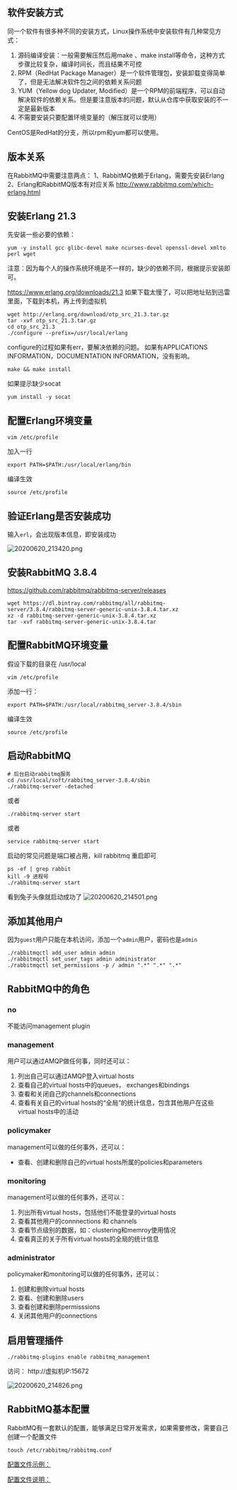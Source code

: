 ## 软件安装方式

同一个软件有很多种不同的安装方式，Linux操作系统中安装软件有几种常见方式：
1. 源码编译安装：一般需要解压然后用make 、make install等命令，这种方式步骤比较复杂，编译时间长，而且结果不可控
2. RPM（RedHat Package Manager）是一个软件管理包，安装卸载变得简单了，但是无法解决软件包之间的依赖关系问题
3. YUM（Yellow dog Updater, Modified）是一个RPM的前端程序，可以自动解决软件的依赖关系。但是要注意版本的问题，默认从仓库中获取安装的不一定是最新版本
4. 不需要安装只要配置环境变量的（解压就可以使用）

CentOS是RedHat的分支，所以rpm和yum都可以使用。



## 版本关系

在RabbitMQ中需要注意两点：
1、RabbitMQ依赖于Erlang，需要先安装Erlang
2、Erlang和RabbitMQ版本有对应关系
http://www.rabbitmq.com/which-erlang.html



## 安装Erlang 21.3

先安装一些必要的依赖：

```
yum -y install gcc glibc-devel make ncurses-devel openssl-devel xmlto perl wget
```

注意：因为每个人的操作系统环境是不一样的，缺少的依赖不同，根据提示安装即可。

https://www.erlang.org/downloads/21.3
如果下载太慢了，可以把地址贴到迅雷里面，下载到本机，再上传到虚拟机

```
wget http://erlang.org/download/otp_src_21.3.tar.gz
tar -xvf otp_src_21.3.tar.gz
cd otp_src_21.3
./configure --prefix=/usr/local/erlang
```

configure的过程如果有err，要解决依赖的问题。
如果有APPLICATIONS INFORMATION，DOCUMENTATION INFORMATION，没有影响。

```
make && make install
```

如果提示缺少socat

```
yum install -y socat
```



## 配置Erlang环境变量

```
vim /etc/profile
```

加入一行

```
export PATH=$PATH:/usr/local/erlang/bin
```

编译生效

```
source /etc/profile
```



## 验证Erlang是否安装成功

输入`erl`，会出现版本信息，即安装成功

![20200620_213420.png](image/ab43600edd9f413fb11dc08701e5cfd1.png)



## 安装RabbitMQ 3.8.4

https://github.com/rabbitmq/rabbitmq-server/releases

```
wget https://dl.bintray.com/rabbitmq/all/rabbitmq-server/3.8.4/rabbitmq-server-generic-unix-3.8.4.tar.xz
xz -d rabbitmq-server-generic-unix-3.8.4.tar.xz
tar -xvf rabbitmq-server-generic-unix-3.8.4.tar 
```



## 配置RabbitMQ环境变量

假设下载的目录在 /usr/local

```
vim /etc/profile
```

添加一行：

```
export PATH=$PATH:/usr/local/rabbitmq_server-3.8.4/sbin
```

编译生效

```
source /etc/profile
```



## 启动RabbitMQ

```
# 后台启动rabbitmq服务
cd /usr/local/soft/rabbitmq_server-3.8.4/sbin
./rabbitmq-server -detached
```

或者

```
./rabbitmq-server start
```

或者

```
service rabbitmq-server start
```

启动的常见问题是端口被占用，kill rabbitmq 重启即可

```
ps -ef | grep rabbit
kill -9 进程号
./rabbitmq-server start
```

看到兔子头像就启动成功了
![20200620_214501.png](image/719459358013491a81e2080835453add.png)



## 添加其他用户

因为`guest`用户只能在本机访问，添加一个`admin`用户，密码也是`admin`

```
./rabbitmqctl add_user admin admin
./rabbitmqctl set_user_tags admin administrator
./rabbitmqctl set_permissions -p / admin ".*" ".*" ".*"
```



## RabbitMQ中的角色

### no

不能访问management plugin



### management

用户可以通过AMQP做任何事，同时还可以：

1. 列出自己可以通过AMQP登入virtual hosts
2. 查看自己的virtual hosts中的queues， exchanges和bindings
3. 查看和关闭自己的channels和connections
4. 查看有关自己的virtual hosts的“全局”的统计信息，包含其他用户在这些virtual hosts中的活动



### policymaker

management可以做的任何事外，还可以：

- 查看、创建和删除自己的virtual hosts所属的policies和parameters



### monitoring

management可以做的任何事外，还可以：

1. 列出所有virtual hosts，包括他们不能登录的virtual hosts
2. 查看其他用户的connnections 和 channels
3. 查看节点级别的数据，如：clustering和memroy使用情况
4. 查看真正的关于所有virtual hosts的全局的统计信息



### administrator

policymaker和monitoring可以做的任何事外，还可以：

1. 创建和删除virtual hosts
2. 查看、创建和删除users
3. 查看创建和删除permisssions
4. 关闭其他用户的connections





## 启用管理插件

```
./rabbitmq-plugins enable rabbitmq_management
```

访问：
http://虚拟机IP:15672

![20200620_214826.png](image/12c90cc8bbbd4db4ab61cf0a3984134c.png)



## RabbitMQ基本配置

RabbitMQ有一套默认的配置，能够满足日常开发需求，如果需要修改，需要自己创建一个配置文件

```
touch /etc/rabbitmq/rabbitmq.conf
```



[配置文件示例：](https://github.com/rabbitmq/rabbitmq-server/blob/master/deps/rabbit/docs/rabbitmq.conf.example)

[配置文件说明：](https://www.rabbitmq.com/configure.html#config-items)

